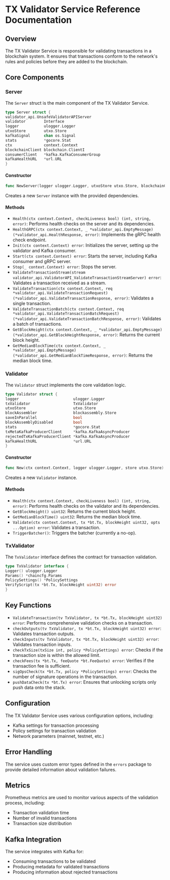 # TX Validator Service Reference Documentation

## Overview

The TX Validator Service is responsible for validating transactions in a blockchain system. It ensures that transactions conform to the network's rules and policies before they are added to the blockchain.

## Core Components

### Server

The `Server` struct is the main component of the TX Validator Service.

```go
type Server struct {
validator_api.UnsafeValidatorAPIServer
validator        Interface
logger           ulogger.Logger
utxoStore        utxo.Store
kafkaSignal      chan os.Signal
stats            *gocore.Stat
ctx              context.Context
blockchainClient blockchain.ClientI
consumerClient   *kafka.KafkaConsumerGroup
kafkaHealthURL   *url.URL
}
```

#### Constructor

```go
func NewServer(logger ulogger.Logger, utxoStore utxo.Store, blockchainClient blockchain.ClientI) *Server
```

Creates a new `Server` instance with the provided dependencies.

#### Methods

- `Health(ctx context.Context, checkLiveness bool) (int, string, error)`: Performs health checks on the server and its dependencies.
- `HealthGRPC(ctx context.Context, _ *validator_api.EmptyMessage) (*validator_api.HealthResponse, error)`: Implements the gRPC health check endpoint.
- `Init(ctx context.Context) error`: Initializes the server, setting up the validator and Kafka consumer.
- `Start(ctx context.Context) error`: Starts the server, including Kafka consumer and gRPC server.
- `Stop(_ context.Context) error`: Stops the server.
- `ValidateTransactionStream(stream validator_api.ValidatorAPI_ValidateTransactionStreamServer) error`: Validates a transaction received as a stream.
- `ValidateTransaction(ctx context.Context, req *validator_api.ValidateTransactionRequest) (*validator_api.ValidateTransactionResponse, error)`: Validates a single transaction.
- `ValidateTransactionBatch(ctx context.Context, req *validator_api.ValidateTransactionBatchRequest) (*validator_api.ValidateTransactionBatchResponse, error)`: Validates a batch of transactions.
- `GetBlockHeight(ctx context.Context, _ *validator_api.EmptyMessage) (*validator_api.GetBlockHeightResponse, error)`: Returns the current block height.
- `GetMedianBlockTime(ctx context.Context, _ *validator_api.EmptyMessage) (*validator_api.GetMedianBlockTimeResponse, error)`: Returns the median block time.

### Validator

The `Validator` struct implements the core validation logic.

```go
type Validator struct {
logger                        ulogger.Logger
txValidator                   TxValidator
utxoStore                     utxo.Store
blockAssembler                blockassembly.Store
saveInParallel                bool
blockAssemblyDisabled         bool
stats                         *gocore.Stat
txMetaKafkaProducerClient     *kafka.KafkaAsyncProducer
rejectedTxKafkaProducerClient *kafka.KafkaAsyncProducer
kafkaHealthURL                *url.URL
}
```

#### Constructor

```go
func New(ctx context.Context, logger ulogger.Logger, store utxo.Store) (Interface, error)
```

Creates a new `Validator` instance.

#### Methods

- `Health(ctx context.Context, checkLiveness bool) (int, string, error)`: Performs health checks on the validator and its dependencies.
- `GetBlockHeight() uint32`: Returns the current block height.
- `GetMedianBlockTime() uint32`: Returns the median block time.
- `Validate(ctx context.Context, tx *bt.Tx, blockHeight uint32, opts ...Option) error`: Validates a transaction.
- `TriggerBatcher()`: Triggers the batcher (currently a no-op).

### TxValidator

The `TxValidator` interface defines the contract for transaction validation.

```go
type TxValidator interface {
Logger() ulogger.Logger
Params() *chaincfg.Params
PolicySettings() *PolicySettings
VerifyScript(tx *bt.Tx, blockHeight uint32) error
}
```

## Key Functions

- `ValidateTransaction(tv TxValidator, tx *bt.Tx, blockHeight uint32) error`: Performs comprehensive validation checks on a transaction.
- `checkOutputs(tv TxValidator, tx *bt.Tx, blockHeight uint32) error`: Validates transaction outputs.
- `checkInputs(tv TxValidator, tx *bt.Tx, blockHeight uint32) error`: Validates transaction inputs.
- `checkTxSize(txSize int, policy *PolicySettings) error`: Checks if the transaction size is within the allowed limit.
- `checkFees(tx *bt.Tx, feeQuote *bt.FeeQuote) error`: Verifies if the transaction fee is sufficient.
- `sigOpsCheck(tx *bt.Tx, policy *PolicySettings) error`: Checks the number of signature operations in the transaction.
- `pushDataCheck(tx *bt.Tx) error`: Ensures that unlocking scripts only push data onto the stack.

## Configuration

The TX Validator Service uses various configuration options, including:

- Kafka settings for transaction processing
- Policy settings for transaction validation
- Network parameters (mainnet, testnet, etc.)

## Error Handling

The service uses custom error types defined in the `errors` package to provide detailed information about validation failures.

## Metrics

Prometheus metrics are used to monitor various aspects of the validation process, including:

- Transaction validation time
- Number of invalid transactions
- Transaction size distribution

## Kafka Integration

The service integrates with Kafka for:

- Consuming transactions to be validated
- Producing metadata for validated transactions
- Producing information about rejected transactions
